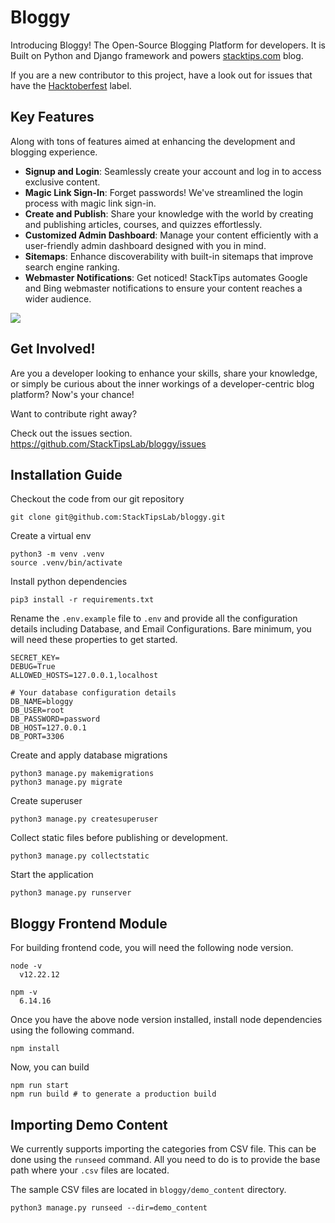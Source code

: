 # Bloggy

Introducing Bloggy! The Open-Source Blogging Platform for developers. It is Built on Python and Django framework and
powers [stacktips.com](https://stacktips.com) blog.

If you are a new contributor to this project, have a look out for issues that have
the [Hacktoberfest](https://github.com/StackTipsLab/Bloggy/issues?q=is%3Aissue+is%3Aopen+label%3Ahacktoberfest) label.

## Key Features

Along with tons of features aimed at enhancing the development and blogging experience.

* **Signup and Login**: Seamlessly create your account and log in to access exclusive content.
* **Magic Link Sign-In**: Forget passwords! We've streamlined the login process with magic link sign-in.
* **Create and Publish**: Share your knowledge with the world by creating and publishing articles, courses, and quizzes
  effortlessly.
* **Customized Admin Dashboard**: Manage your content efficiently with a user-friendly admin dashboard designed with you
  in mind.
* **Sitemaps**: Enhance discoverability with built-in sitemaps that improve search engine ranking.
* **Webmaster Notifications**: Get noticed! StackTips automates Google and Bing webmaster notifications to ensure your
  content reaches a wider audience.

![](https://res.cloudinary.com/practicaldev/image/fetch/s--ahvrJ22X--/c_imagga_scale,f_auto,fl_progressive,h_420,q_auto,w_1000/https://dev-to-uploads.s3.amazonaws.com/uploads/articles/djjung54zz5kanrsk9v2.jpeg)

## Get Involved!

Are you a developer looking to enhance your skills, share your knowledge, or simply be curious about the inner workings
of a developer-centric blog platform? Now's your chance!

Want to contribute right away?

Check out the issues section. https://github.com/StackTipsLab/bloggy/issues

## Installation Guide

Checkout the code from our git repository

    git clone git@github.com:StackTipsLab/bloggy.git

Create a virtual env

```shell
python3 -m venv .venv
source .venv/bin/activate
```

Install python dependencies

```shell
pip3 install -r requirements.txt
```

Rename the `.env.example` file to `.env` and provide all the configuration details including Database, and Email
Configurations. Bare minimum, you will need these properties to get started.

```properties
SECRET_KEY=
DEBUG=True
ALLOWED_HOSTS=127.0.0.1,localhost

# Your database configuration details
DB_NAME=bloggy
DB_USER=root
DB_PASSWORD=password
DB_HOST=127.0.0.1
DB_PORT=3306
```

Create and apply database migrations

```shell
python3 manage.py makemigrations
python3 manage.py migrate
```

Create superuser

```shell
python3 manage.py createsuperuser
```

Collect static files before publishing or development.

```shell    
python3 manage.py collectstatic
```

Start the application

```shell
python3 manage.py runserver
```

## Bloggy Frontend Module

For building frontend code, you will need the following node version.

```shell
node -v
  v12.22.12
  
npm -v      
  6.14.16  
```

Once you have the above node version installed, install node dependencies using the following command.

```shell
npm install
```

Now, you can build

```shell
npm run start
npm run build # to generate a production build
```

## Importing Demo Content

We currently supports importing the categories from CSV file. This can be done using the `runseed` command. All you need
to do is to provide the base path where your `.csv` files are located.

The sample CSV files are located in `bloggy/demo_content` directory.

```shell
python3 manage.py runseed --dir=demo_content
```

